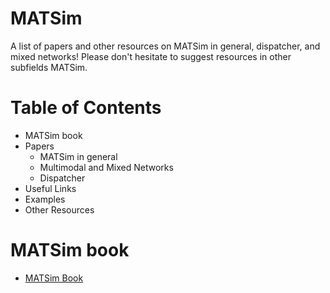 # MATSim 

A list of papers and other resources on MATSim in general, dispatcher, and mixed networks! Please don't hesitate to suggest resources in other subfields MATSim.

# Table of Contents
- MATSim book
- Papers
  - MATSim in general
  - Multimodal and Mixed Networks
  - Dispatcher
- Useful Links
- Examples
- Other Resources

# MATSim book
  - [MATSim Book](https://www.matsim.org/the-book)

